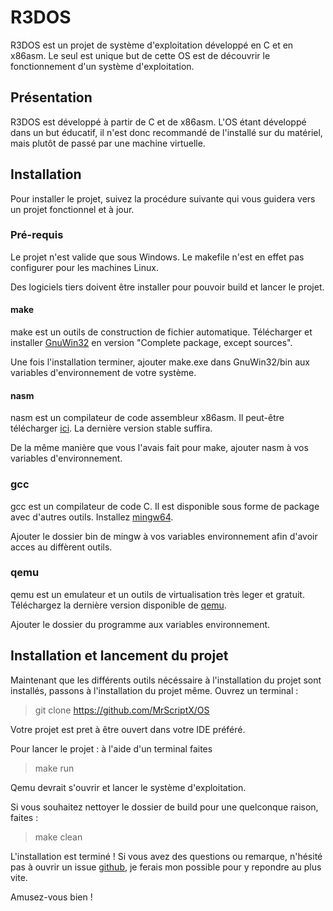 # R3DOS

R3DOS est un projet de système d'exploitation développé en C et en x86asm. Le seul est unique but de cette OS est de découvrir le fonctionnement d'un système d'exploitation.

## Présentation

R3DOS est développé à partir de C et de x86asm.
L'OS étant développé dans un but éducatif, il n'est donc recommandé de l'installé sur du matériel, mais plutôt de passé par une machine virtuelle.

## Installation

Pour installer le projet, suivez la procédure suivante qui vous guidera vers un projet fonctionnel et à jour.

### Pré-requis

Le projet n'est valide que sous Windows. Le makefile n'est en effet pas configurer pour les machines Linux.

Des logiciels tiers doivent être installer pour pouvoir build et lancer le projet.

#### make

make est un outils de construction de fichier automatique. Télécharger et installer [GnuWin32](http://gnuwin32.sourceforge.net/packages/make.htm) en version "Complete package, except sources".

Une fois l'installation terminer, ajouter make.exe dans GnuWin32/bin aux variables d'environnement de votre système.

#### nasm

nasm est un compilateur de code assembleur x86asm. Il peut-être télécharger [ici](https://nasm.us/). La dernière version stable suffira.

De la même manière que vous l'avais fait pour make, ajouter nasm à vos variables d'environnement.

### gcc

gcc est un compilateur de code C. Il est disponible sous forme de package avec d'autres outils. Installez [mingw64](https://sourceforge.net/projects/mingw-w64/).

Ajouter le dossier bin de mingw à vos variables environnement afin d'avoir acces au diffèrent outils.

### qemu

qemu est un emulateur et un outils de virtualisation très leger et gratuit. Téléchargez la dernière version disponible de [qemu](https://www.qemu.org/download/#windows).

Ajouter le dossier du programme aux variables environnement.

## Installation et lancement du projet

Maintenant que les différents outils nécéssaire à l'installation du projet sont installés, passons à l'installation du projet même. Ouvrez un terminal : 

> git clone https://github.com/MrScriptX/OS

Votre projet est pret à être ouvert dans votre IDE préféré.

Pour lancer le projet : à l'aide d'un terminal faites

> make run

Qemu devrait s'ouvrir et lancer le système d'exploitation.

Si vous souhaitez nettoyer le dossier de build pour une quelconque raison, faites :

> make clean


L'installation est terminé ! Si vous avez des questions ou remarque, n'hésité pas à ouvrir un issue [github](https://github.com/MrScriptX/OS/issues), je ferais mon possible pour y repondre au plus vite.

Amusez-vous bien !